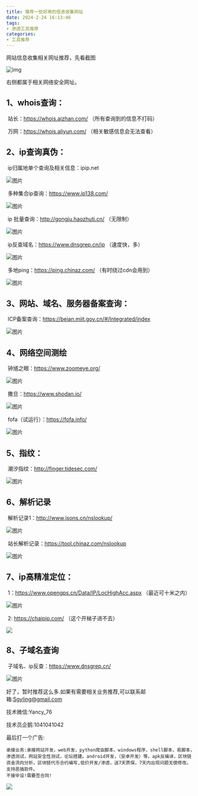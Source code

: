 ```yaml
---
title: 推荐一些好用的信息收集网站
date: 2024-2-24 16:13:46
tags:
- 渗透工具推荐
categories:
- 工具推荐
---
```




网站信息收集相关网址推荐，先看截图

![img](https://pic.imgdb.cn/item/656a220dc458853aefc32447.png)

右侧都属于相关网络安全网址。

## 1、whois查询：

​	站长：https://whois.aizhan.com/     （所有查询到的信息不打码）

​	万网：https://whois.aliyun.com/     （相关敏感信息会无法查看）

## 2、ip查询真伪：

​	ip归属地单个查询及相关信息：ipip.net

![图片](https://pic.imgdb.cn/item/656a2232c458853aefc37f44.png)

  

​	多种集合ip查询：https://www.ip138.com/

![图片](https://pic.imgdb.cn/item/656a2245c458853aefc3b093.png)

​	ip 批量查询：http://gongju.haozhuti.cn/      （无限制）

![图片](https://pic.imgdb.cn/item/656a2257c458853aefc3dc8e.png)

​	ip反查域名：https://www.dnsgrep.cn/ip      （速度快，多）

![图片](https://pic.imgdb.cn/item/656a2260c458853aefc3f216.png)

​	多地ping：https://ping.chinaz.com/   （有时绕过cdn会用到）

![图片](https://pic.imgdb.cn/item/656a226cc458853aefc40bb7.png)

## 3、网站、域名、服务器备案查询：

​	ICP备案查询：https://beian.miit.gov.cn/#/Integrated/index

![图片](https://pic.imgdb.cn/item/656a227ac458853aefc42c36.png)

## 4、网络空间测绘

​	钟馗之眼：https://www.zoomeye.org/

![图片](https://pic.imgdb.cn/item/656a2285c458853aefc4461e.png)

​	撒旦：https://www.shodan.io/

![图片](https://pic.imgdb.cn/item/656a228fc458853aefc45d65.png)

​	fofa（试运行）：https://fofa.info/

![图片](https://pic.imgdb.cn/item/656a229ac458853aefc47a7c.png)

## 5、指纹：

​	潮汐指纹：http://finger.tidesec.com/

![图片](https://pic.imgdb.cn/item/656a22a4c458853aefc49036.png)

## 6、解析记录

​	解析记录1：http://www.jsons.cn/nslookup/

![图片](https://pic.imgdb.cn/item/656a22adc458853aefc4a7db.png)

​	站长解析记录：https://tool.chinaz.com/nslookup

![图片](https://pic.imgdb.cn/item/656a22bec458853aefc4d103.png)

## 7、ip高精准定位：

​	1：https://www.opengps.cn/Data/IP/LocHighAcc.aspx  （最近可十米之内）

![图片](https://pic.imgdb.cn/item/656a22c9c458853aefc4ecd2.png)

​	2: https://chaipip.com/     （这个开梯子进不去）

![](https://pic.imgdb.cn/item/656a1930c458853aefaa751e.jpg)

## 8、子域名查询

​	子域名、ip反查：https://www.dnsgrep.cn/

![图片](https://pic.imgdb.cn/item/656a22d7c458853aefc50cc0.png)

好了，暂时推荐这么多.如果有需要相关业务推荐,可以联系邮箱:Sgyling@gmail.com

技术微信:Yancy_76

技术员企鹅:1041041042

最后打一个广告:

	承接业务:承接网站开发，web开发，python爬虫脚本，windows程序，shell脚本，易脚本，渗透测试，网站安全性测试，论坛搭建。android开发，（安卓开发）等，apk反编译，区块链资金流向分析，区块链代币合约编写,低价开发/渗透，送7天质保，7天内出现问题无偿修改。支持恶搞软件。
	不接毕设!需要签合同!

![](https://pic.imgdb.cn/item/656a1e0bc458853aefb85848.jpg)